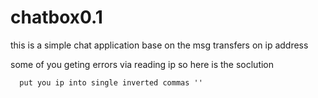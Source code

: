 # chatbox0.1

this is a simple chat application base on the msg transfers on ip address

some of you geting errors via reading ip so here is the soclution

      put you ip into single inverted commas ''
